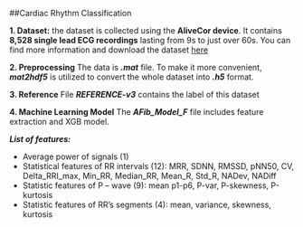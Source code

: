 ##Cardiac Rhythm Classification

**1. Dataset:** the dataset is collected using the **AliveCor device**. It contains **8,528 single lead ECG recordings** lasting from 9s to just over 60s. You can find more information and download the dataset [here](https://physionet.org/challenge/2017/)

**2. Preprocessing**
The data is **_.mat_** file. To make it more convenient, **_mat2hdf5_** is utilized to convert the whole dataset into **_.h5_** format. 

**3. Reference**
File **_REFERENCE-v3_** contains the label of this dataset

**4. Machine Learning Model**
The **_AFib_Model_F_** file includes feature extraction and XGB model. 

**_List of features:_**
+ Average power of signals (1)
+ Statistical features of RR intervals (12): MRR, SDNN, RMSSD, pNN50, CV, Delta_RRI_max, Min_RR, Median_RR, Mean_R, Std_R, NADev, NADiff
+ Statistic features of P – wave (9): mean p1-p6, P-var, P-skewness, P-kurtosis
+ Statistic features of RR’s segments (4): mean, variance, skewness, kurtosis
